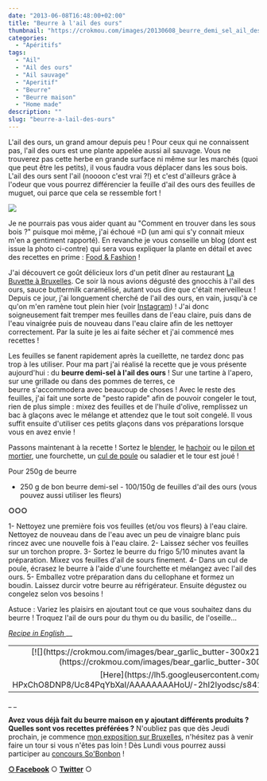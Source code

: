 ```yaml
---
date: "2013-06-08T16:48:00+02:00"
title: "Beurre à l'ail des ours"
thumbnail: "https://crokmou.com/images/20130608_beurre_demi_sel_ail_des_ours_0028.jpg"
categories:
  - "Apéritifs"
tags:
  - "Ail"
  - "Ail des ours"
  - "Ail sauvage"
  - "Aperitif"
  - "Beurre"
  - "Beurre maison"
  - "Home made"
description: ""
slug: "beurre-a-lail-des-ours"
---
```


L'ail des ours, un grand amour depuis peu ! Pour ceux qui ne connaissent pas, l'ail des ours est une plante appelée aussi ail sauvage. Vous ne trouverez pas cette herbe en grande surface ni même sur les marchés (quoi que peut être les petits), il vous faudra vous déplacer dans les sous bois. L'ail des ours sent l'ail (noooon c'est vrai ?!) et c'est d'ailleurs grâce à l'odeur que vous pourrez différencier la feuille d'ail des ours des feuilles de muguet, oui parce que cela se ressemble fort !

[![](https://crokmou.com/images/cueillette-ail-des-ours-2-1.jpg)](https://crokmou.com/images/cueillette-ail-des-ours-2-1.jpg)

Je ne pourrais pas vous aider quant au "Comment en trouver dans les sous bois ?" puisque moi même, j'ai échoué =D (un ami qui s'y connait mieux m'en a gentiment rapporté). En revanche je vous conseille un blog (dont est issue la photo ci-contre) qui sera vous expliquer la plante en détail et avec des recettes en prime : [Food & Fashion](http://www.foodandfashion.eu/article-utiliser-l-ail-des-ours-en-cuisine-quelques-suggestions-118133660.html) !

J'ai découvert ce goût délicieux lors d'un petit dîner au restaurant [La Buvette à Bruxelles](http://www.la-buvette.be/). Ce soir là nous avions dégusté des gnocchis à l'ail des ours, sauce buttermilk caramélisé, autant vous dire que c'était merveilleux ! Depuis ce jour, j'ai longuement cherché de l'ail des ours, en vain, jusqu'à ce qu'on m'en ramène tout plein hier (voir [Instagram](http://instagram.com/sarahblieux)) ! J'ai donc soigneusement fait tremper mes feuilles dans de l'eau claire, puis dans de l'eau vinaigrée puis de nouveau dans l'eau claire afin de les nettoyer correctement. Par la suite je les ai faite sécher et j'ai commencé mes recettes !

Les feuilles se fanent rapidement après la cueillette, ne tardez donc pas trop à les utiliser. Pour ma part j'ai réalisé la recette que je vous présente aujourd'hui : du **beurre demi-sel à l'ail des ours** ! Sur une tartine à l'apero, sur une grillade ou dans des pommes de terres, ce beurre s'accommodera avec beaucoup de choses ! Avec le reste des feuilles, j'ai fait une sorte de "pesto rapide" afin de pouvoir congeler le tout, rien de plus simple : mixez des feuilles et de l'huile d'olive, remplissez un bac à glaçons avec le mélange et attendez que le tout soit congelé. Il vous suffit ensuite d'utiliser ces petits glaçons dans vos préparations lorsque vous en avez envie !

Passons maintenant à la recette ! Sortez le [blender](http://www.rueducommerce.fr/m/pl/malid:9633603), le [hachoir](http://www.rueducommerce.fr/m/pl/malid:9633606) ou le [pilon et mortier](http://www.rueducommerce.fr/m/pl/malid:43774615), une fourchette, un [cul de poule](http://www.rueducommerce.fr/m/pl/malid:48515370) ou saladier et le tour est joué !

Pour 250g de beurre

- 250 g de bon beurre demi-sel - 100/150g de feuilles d'ail des ours (vous pouvez aussi utiliser les fleurs)

**○○○**

1- Nettoyez une première fois vos feuilles (et/ou vos fleurs) à l'eau claire. Nettoyez de nouveau dans de l'eau avec un peu de vinaigre blanc puis rincez avec une nouvelle fois à l'eau claire. 2- Laissez sécher vos feuilles sur un torchon propre. 3- Sortez le beurre du frigo 5/10 minutes avant la préparation. Mixez vos feuilles d'ail de sours finement. 4- Dans un cul de poule, écrasez le beurre à l'aide d'une fourchette et mélangez avec l'ail des ours. 5- Emballez votre préparation dans du cellophane et formez un boudin. Laissez durcir votre beurre au réfrigérateur. Ensuite dégustez ou congelez selon vos besoins !

Astuce : Variez les plaisirs en ajoutant tout ce que vous souhaitez dans du beurre ! Troquez l'ail de ours pour du thym ou du basilic, de l'oseille... 

_[Recipe in English ](https://lh5.googleusercontent.com/-HPxChO8DNP8/Uc84PqYbXaI/AAAAAAAAHoU/-2hI2lyodsc/s841/bear_garlic_butter.png)___

<table style="margin-left: auto; margin-right: auto; text-align: center;" cellspacing="0" cellpadding="0" align="center">

<tbody>

<tr>

<td style="text-align: center;">[![](https://crokmou.com/images/bear_garlic_butter-300x2121-300x212.png)](https://crokmou.com/images/bear_garlic_butter-300x2121.png)</td>

</tr>

<tr>

<td style="text-align: center;">[Here](https://lh5.googleusercontent.com/-HPxChO8DNP8/Uc84PqYbXaI/AAAAAAAAHoU/-2hI2lyodsc/s841/bear_garlic_butter.png)</td>

</tr>

</tbody>

</table>

_ _

**Avez vous déjà fait du beurre maison en y ajoutant différents produits ? Quelles sont vos recettes préférées ?** N'oubliez pas que dès Jeudi prochain, je commence [mon exposition sur Bruxelles](https://www.facebook.com/pages/Exposition-photographies-Helb/465477086837367), n'hésitez pas à venir faire un tour si vous n'êtes pas loin ! Dès Lundi vous pourrez aussi participer au [concours So'Bonbon](https://crokmou.com/2013/06/concours-photo-sobonbon.html) !

[**○<span style="font-size: xx-small; margin: 0px; outline: 0px; padding: 0px;"><span style="font-family: Arial, Helvetica, sans-serif; margin: 0px; outline: 0px; padding: 0px;"> </span></span>Facebook**](https://www.facebook.com/pages/CroKMou/148093255259077) ○ [**Twitter**](https://twitter.com/Crokmou) ○